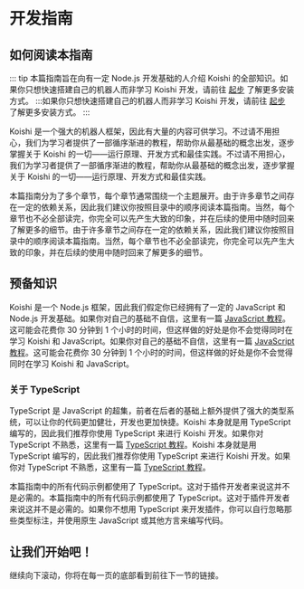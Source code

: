 # 开发指南

## 如何阅读本指南

::: tip
本篇指南旨在向有一定 Node.js 开发基础的人介绍 Koishi 的全部知识。如果你只想快速搭建自己的机器人而非学习 Koishi 开发，请前往 [起步](../manual/starter/) 了解更多安装方式。 :::如果你只想快速搭建自己的机器人而非学习 Koishi 开发，请前往 [起步](../manual/starter/) 了解更多安装方式。
:::

Koishi 是一个强大的机器人框架，因此有大量的内容可供学习。不过请不用担心，我们为学习者提供了一部循序渐进的教程，帮助你从最基础的概念出发，逐步掌握关于 Koishi 的一切——运行原理、开发方式和最佳实践。不过请不用担心，我们为学习者提供了一部循序渐进的教程，帮助你从最基础的概念出发，逐步掌握关于 Koishi 的一切——运行原理、开发方式和最佳实践。

本篇指南分为了多个章节，每个章节通常围绕一个主题展开。由于许多章节之间存在一定的依赖关系，因此我们建议你按照目录中的顺序阅读本篇指南。当然，每个章节也不必全部读完，你完全可以先产生大致的印象，并在后续的使用中随时回来了解更多的细节。由于许多章节之间存在一定的依赖关系，因此我们建议你按照目录中的顺序阅读本篇指南。当然，每个章节也不必全部读完，你完全可以先产生大致的印象，并在后续的使用中随时回来了解更多的细节。

## 预备知识

Koishi 是一个 Node.js 框架，因此我们假定你已经拥有了一定的 JavaScript 和 Node.js 开发基础。如果你对自己的基础不自信，这里有一篇 [JavaScript 教程](https://developer.mozilla.org/zh-CN/docs/Web/JavaScript/Language_Overview)。这可能会花费你 30 分钟到 1 个小时的时间，但这样做的好处是你不会觉得同时在学习 Koishi 和 JavaScript。如果你对自己的基础不自信，这里有一篇 [JavaScript 教程](https://developer.mozilla.org/zh-CN/docs/Web/JavaScript/Language_Overview)。这可能会花费你 30 分钟到 1 个小时的时间，但这样做的好处是你不会觉得同时在学习 Koishi 和 JavaScript。

### 关于 TypeScript

TypeScript 是 JavaScript 的超集，前者在后者的基础上额外提供了强大的类型系统，可以让你的代码更加健壮，开发也更加快捷。Koishi 本身就是用 TypeScript 编写的，因此我们推荐你使用 TypeScript 来进行 Koishi 开发。如果你对 TypeScript 不熟悉，这里有一篇 [TypeScript 教程](https://www.typescriptlang.org/zh/docs/handbook/typescript-in-5-minutes.html)。Koishi 本身就是用 TypeScript 编写的，因此我们推荐你使用 TypeScript 来进行 Koishi 开发。如果你对 TypeScript 不熟悉，这里有一篇 [TypeScript 教程](https://www.typescriptlang.org/zh/docs/handbook/typescript-in-5-minutes.html)。

本篇指南中的所有代码示例都使用了 TypeScript。这对于插件开发者来说这并不是必需的。本篇指南中的所有代码示例都使用了 TypeScript。这对于插件开发者来说这并不是必需的。如果你不想用 TypeScript 来开发插件，你可以自行忽略那些类型标注，并使用原生 JavaScript 或其他方言来编写代码。

## 让我们开始吧！

继续向下滚动，你将在每一页的底部看到前往下一节的链接。
